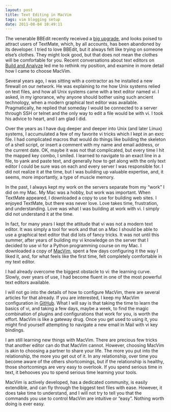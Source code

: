 ```yaml
---
layout: post
title: Text Editing in MacVim
tags: vim blogging setup
date: 2011-08-04 10:49:11
---
```


The venerable BBEdit recently received a [big upgrade](http://www.barebones.com/products/bbedit/index.html), and looks poised to attract users of TextMate, which, by all accounts, has been abandoned by its developer. I tried to love BBEdit, but it always felt like trying on someone else&#8217;s clothes. They might look good, but that does not mean the clothes will be comfortable for you. Recent conversations about text editors on [Build and Analyze](http://5by5.tv/buildanalyze) led me to rethink my position, and examine in more detail how I came to choose MacVim.

Several years ago, I was sitting with a contractor as he installed a new firewall on our network. He was explaining to me how Unix systems relied on text files, and how all Unix systems came with a text editor named *vi*. I asked, in my ignorance, why anyone should bother using such ancient technology, when a modern graphical text editor was available. Pragmatically, he replied that someday I would be connected to a server through SSH or telnet and the only way to edit a file would be with vi. I took his advice to heart, and I am glad I did.

Over the years as I have dug deeper and deeper into Unix (and later Linux) systems, I accumulated a few of my favorite vi tricks which I kept in an exrc file. I had complicated macros that would do things like building the skeleton of a shell script, or insert a comment with my name and email address, or the current date. OK, maybe it was not that complicated, but every time I hit the mapped key combo, I smiled. I learned to navigate to an exact line in a file, to yank and paste text, and generally how to get along with the only text editor I could be sure was on each and every server I was responsible for. I did not realize it at the time, but I was building up valuable expertise, and, it seems, more importantly, a type of muscle memory. 

In the past, I always kept my work on the servers separate from my &#8220;work&#8221; I did on my Mac. My Mac was a hobby, but work was important. When TextMate appeared, I downloaded a copy to use for building web sites. I enjoyed TextMate, but there was never love. Love takes time, frustration, and understanding. Love was what I was building at work with vi. I simply did not understand it at the time.

In fact, for many years I kept the attitude that vi was not a modern text editor. It was simply a tool for work and that on a Mac I should be able to use a graphical text editor that did lots of fancy tricks. It was not until this summer, after years of building my vi knowledge on the server that I decided to use vi for a Python programming course on my Mac. I downloaded a copy of [MacVim](https://code.google.com/p/macvim/), spent a few days configuring it the way I liked it, and, for what feels like the first time, felt completely comfortable in my text editor.

I had already overcome the biggest obstacle to vi: the learning curve. Slowly, over years of use, I had become fluent in one of the most powerful text editors available. 

I will not go into the details of how to configure MacVim, there are several articles for that already. If you are interested, I keep my MacVim configuration in [GitHub](https://github.com/ibuys/My-MacVim-Config). What I will say is that taking the time to learn the basics of vi, and taking a few days, maybe a week, to find the magic combination of plugins and configurations that work for you, is worth the effort. MacVim is like a gateway drug. Once you get used to using it, you might find yourself attempting to navigate a new email in Mail with vi key bindings.

I am still learning new things with MacVim. There are precious few tricks that another editor can do that MacVim cannot. However, choosing MacVim is akin to choosing a partner to share your life. The more you put into the relationship, the more you get out of it. In any relationship, over time you become aware of the others shortcomings, but if the relationship is healthy, those shortcomings are very easy to overlook. If you spend serious time in text, it behooves you to spend serious time learning your tools.   

MacVim is actively developed, has a dedicated community, is easily extendible, and can fly through the biggest text files with ease. However, it does take time to understand, and I will not try to tell you that the commands you use to control MacVim are intuitive or &#8220;easy&#8221;. Nothing worth doing is ever easy. 



